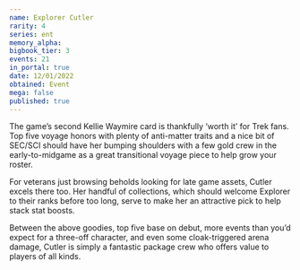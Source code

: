 ```yaml
---
name: Explorer Cutler
rarity: 4
series: ent
memory_alpha:
bigbook_tier: 3
events: 21
in_portal: true
date: 12/01/2022
obtained: Event
mega: false
published: true
---
```


The game’s second Kellie Waymire card is thankfully ‘worth it’ for Trek fans. Top five voyage honors with plenty of anti-matter traits and a nice bit of SEC/SCI should have her bumping shoulders with a few gold crew in the early-to-midgame as a great transitional voyage piece to help grow your roster.

For veterans just browsing beholds looking for late game assets, Cutler excels there too. Her handful of collections, which should welcome Explorer to their ranks before too long, serve to make her an attractive pick to help stack stat boosts.

Between the above goodies, top five base on debut, more events than you’d expect for a three-off character, and even some cloak-triggered arena damage, Cutler is simply a fantastic package crew who offers value to players of all kinds.
